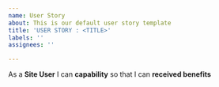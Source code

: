 ```yaml
---
name: User Story
about: This is our default user story template
title: 'USER STORY : <TITLE>'
labels: ''
assignees: ''

---
```


As a **Site User** I can **capability** so that I can **received benefits**
